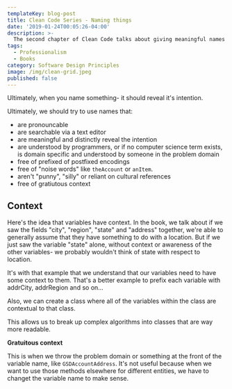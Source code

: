 ```yaml
---
templateKey: blog-post
title: Clean Code Series - Naming things
date: '2019-01-24T00:05:26-04:00'
description: >-
  The second chapter of Clean Code talks about giving meaningful names
tags: 
  - Professionalism
  - Books
category: Software Design Principles
image: /img/clean-grid.jpeg
published: false
---
```


Ultimately, when you name something- it should reveal it's intention.

Ultimately, we should try to use names that:

- are pronouncable
- are searchable via a text editor
- are meaningful and distinctly reveal the intention
- are understood by programmers, or if no computer science term exists, is domain specific and understood by someone in the problem domain
- free of prefixed of postfixed encodings
- free of "noise words" like `theAccount` or `anItem`.
- aren't "punny", "silly" or reliant on cultural references
- free of gratiutous context

## Context

Here's the idea that variables have context. In the book, we talk about if we saw the fields "city", "region", "state" and "address" together, we're able to generally assume that they have something to do with a location. But if we just saw the variable "state" alone, without context or awareness of the other variables- we probably wouldn't think of state with respect to location.

It's with that example that we understand that our variables need to have some context to them. That's a better example to prefix each variable with addrCity, addrRegion and so on...

Also, we can create a class where all of the variables within the class are contextual to that class.

This allows us to break up complex algorithms into classes that are way more readable.

**Gratuitous context** 

This is when we throw the problem domain or something at the front of the variable name, like `GSDAccountAddress`. It's not useful because when we want to use those methods elsewhere for different entities, we have to changet the variable name to make sense.